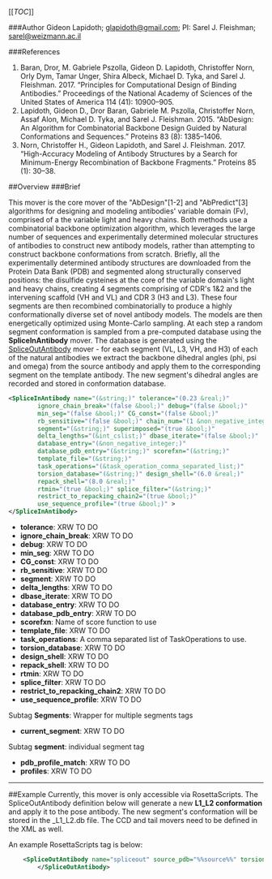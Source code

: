 [[_TOC_]]

###Author
Gideon Lapidoth; glapidoth@gmail.com; PI: Sarel J. Fleishman; sarel@weizmann.ac.il

###References


1. Baran, Dror, M. Gabriele Pszolla, Gideon D. Lapidoth, Christoffer Norn, Orly Dym, Tamar Unger, Shira Albeck, Michael D. Tyka, and Sarel J. Fleishman. 2017. “Principles for Computational Design of Binding Antibodies.” Proceedings of the National Academy of Sciences of the United States of America 114 (41): 10900–905.
2. Lapidoth, Gideon D., Dror Baran, Gabriele M. Pszolla, Christoffer Norn, Assaf Alon, Michael D. Tyka, and Sarel J. Fleishman. 2015. “AbDesign: An Algorithm for Combinatorial Backbone Design Guided by Natural Conformations and Sequences.” Proteins 83 (8): 1385–1406.
3. Norn, Christoffer H., Gideon Lapidoth, and Sarel J. Fleishman. 2017. “High-Accuracy Modeling of Antibody Structures by a Search for Minimum-Energy Recombination of Backbone Fragments.” Proteins 85 (1): 30–38.


##Overview
###Brief 

This mover is the core mover of the "AbDesign"[1-2] and "AbPredict"[3] algorithms for designing and modeling antibodies' variable domain (Fv), comprised of a the variable light and heavy chains. Both methods use a combinatorial backbone optimization algorithm, which leverages the large number of sequences and experimentally determined molecular structures of antibodies to construct new antibody models, rather than attempting to construct backbone conformations from scratch. Briefly, all the experimentally determined antibody structures are downloaded from the Protein Data Bank (PDB) and segmented along structurally conserved positions: the disulfide cysteines at the core of the variable domain's light and heavy chains, creating 4 segments comprising of CDR's 1&2 and the intervening scaffold (VH and VL)  and CDR 3 (H3 and L3). These four segments are then recombined combinatorially to produce a highly conformationally diverse set of novel antibody models. The models are then energetically optimized using Monte-Carlo sampling. At each step a random segment conformation is sampled from a pre-computed database using the **SpliceInAntibody** mover. 
The database is generated using the [SpliceOutAntibody](https://www.rosettacommons.org/docs/wiki/scripting_documentation/RosettaScripts/Movers/movers_pages/SpliceOutAntibody) mover - for each segment (VL, L3, VH, and H3) of each of the natural antibodies we extract the backbone dihedral angles (phi, psi and omega) from the source antibody and apply them to the corresponding segment on the template antibody. The new segment's dihedral angles are recorded and stored in conformation database. 

```xml
<SpliceInAntibody name="(&string;)" tolerance="(0.23 &real;)"
        ignore_chain_break="(false &bool;)" debug="(false &bool;)"
        min_seg="(false &bool;)" CG_const="(false &bool;)"
        rb_sensitive="(false &bool;)" chain_num="(1 &non_negative_integer;)"
        segment="(&string;)" superimposed="(true &bool;)"
        delta_lengths="(&int_cslist;)" dbase_iterate="(false &bool;)"
        database_entry="(&non_negative_integer;)"
        database_pdb_entry="(&string;)" scorefxn="(&string;)"
        template_file="(&string;)" 
        task_operations="(&task_operation_comma_separated_list;)"
        torsion_database="(&string;)" design_shell="(6.0 &real;)"
        repack_shell="(8.0 &real;)" 
        rtmin="(true &bool;)" splice_filter="(&string;)" 
        restrict_to_repacking_chain2="(true &bool;)"
        use_sequence_profile="(true &bool;)" >
</SpliceInAntibody>
```

-   **tolerance**: XRW TO DO
-   **ignore_chain_break**: XRW TO DO
-   **debug**: XRW TO DO
-   **min_seg**: XRW TO DO
-   **CG_const**: XRW TO DO
-   **rb_sensitive**: XRW TO DO
-   **segment**: XRW TO DO
-   **delta_lengths**: XRW TO DO
-   **dbase_iterate**: XRW TO DO
-   **database_entry**: XRW TO DO
-   **database_pdb_entry**: XRW TO DO
-   **scorefxn**: Name of score function to use
-   **template_file**: XRW TO DO
-   **task_operations**: A comma separated list of TaskOperations to use.
-   **torsion_database**: XRW TO DO
-   **design_shell**: XRW TO DO
-   **repack_shell**: XRW TO DO
-   **rtmin**: XRW TO DO
-   **splice_filter**: XRW TO DO
-   **restrict_to_repacking_chain2**: XRW TO DO
-   **use_sequence_profile**: XRW TO DO


Subtag **Segments**:   Wrapper for multiple segments tags

-   **current_segment**: XRW TO DO


Subtag **segment**:   individual segment tag

-   **pdb_profile_match**: XRW TO DO
-   **profiles**: XRW TO DO

---

##Example
Currently, this mover is only accessible via RosettaScripts. The SpliceOutAntibody definition below will generate a new **L1_L2 conformation** and apply it to the pose antibody. The new segment's conformation will be stored in the <name>_L1_L2.db file. The CCD and tail movers need to be defined in the XML as well.


An example RosettaScripts tag is below:

```xml
	<SpliceOutAntibody name="spliceout" source_pdb="%%source%%" torsion_database="db/%%name%%_L1_L2.db" scorefxn="talaris_cal" rms_cutoff="0.3" rms_cutoff_loop="0.3" splice_filter="chainbreak_val" template_file="%%start_pdb%%" task_operations="init,seqprofcons" debug="0" mover="ccd" tail_mover="tail" segment="L1_L2" use_sequence_profile="1" superimposed="1" > 
		</SpliceOutAntibody>

```